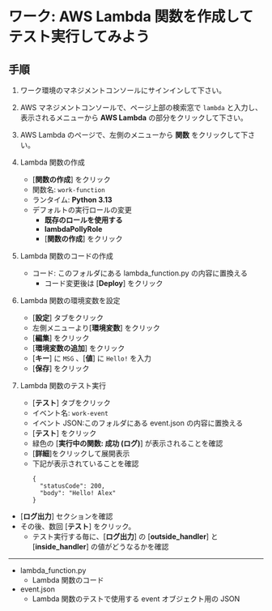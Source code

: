 # ワーク: AWS Lambda 関数を作成してテスト実行してみよう

## 手順

1. ワーク環境のマネジメントコンソールにサインインして下さい。

1. AWS マネジメントコンソールで、ページ上部の検索窓で `lambda` と入力し、表示されるメニューから **AWS Lambda** の部分をクリックして下さい。  

1. AWS Lambda のページで、左側のメニューから **関数** をクリックして下さい。

1. Lambda 関数の作成
   - [**関数の作成**] をクリック
   - 関数名: `work-function`
   - ランタイム: **Python 3.13**
   - デフォルトの実行ロールの変更
      - **既存のロールを使用する**
      - **lambdaPollyRole**
      - [**関数の作成**] をクリック
1. Lambda 関数のコードの作成
   - コード: このフォルダにある lambda_function.py の内容に置換える
      - コード変更後は [**Deploy**] をクリック
1. Lambda 関数の環境変数を設定
   - [**設定**] タブをクリック
   - 左側メニューより[**環境変数**] をクリック
   - [**編集**] をクリック
   - [**環境変数の追加**] をクリック
   - [**キー**] に `MSG` 、[**値**] に `Hello!` を入力
   - [**保存**] をクリック
1. Lambda 関数のテスト実行
   - [**テスト**] タブをクリック
   - イベント名: `work-event`
   - イベント JSON:このフォルダにある event.json の内容に置換える
   - [**テスト**] をクリック
   - 緑色の [**実行中の関数: 成功 (ログ)**] が表示されることを確認
   - [**詳細**]をクリックして展開表示
   - 下記が表示されていることを確認
     ```
     {
       "statusCode": 200,
       "body": "Hello! Alex"
     }
     ```
  - [**ログ出力**] セクションを確認
  - その後、数回 [**テスト**] をクリック。
    - テスト実行する毎に、[**ログ出力**] の [**outside_handler**] と [**inside_handler**] の値がどうなるかを確認
---

* lambda_function.py
  - Lambda 関数のコード
* event.json
  - Lambda 関数のテストで使用する event オブジェクト用の JSON






